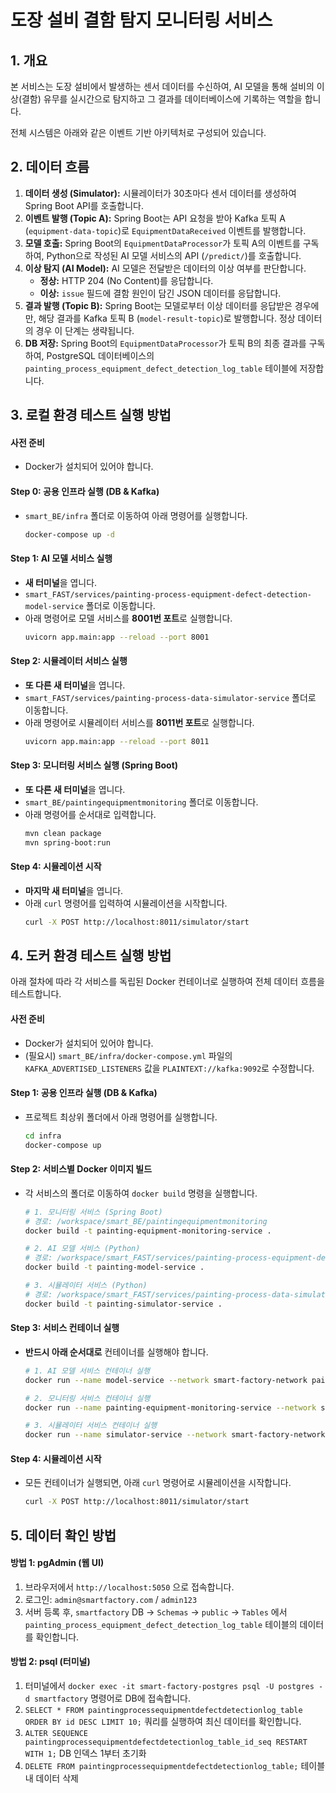 # 도장 설비 결함 탐지 모니터링 서비스

## 1. 개요

본 서비스는 도장 설비에서 발생하는 센서 데이터를 수신하여, AI 모델을 통해 설비의 이상(결함) 유무를 실시간으로 탐지하고 그 결과를 데이터베이스에 기록하는 역할을 합니다.

전체 시스템은 아래와 같은 이벤트 기반 아키텍처로 구성되어 있습니다.

## 2. 데이터 흐름

1.  **데이터 생성 (Simulator):** 시뮬레이터가 30초마다 센서 데이터를 생성하여 Spring Boot API를 호출합니다.
2.  **이벤트 발행 (Topic A):** Spring Boot는 API 요청을 받아 Kafka 토픽 A (`equipment-data-topic`)로 `EquipmentDataReceived` 이벤트를 발행합니다.
3.  **모델 호출:** Spring Boot의 `EquipmentDataProcessor`가 토픽 A의 이벤트를 구독하여, Python으로 작성된 AI 모델 서비스의 API (`/predict/`)를 호출합니다.
4.  **이상 탐지 (AI Model):** AI 모델은 전달받은 데이터의 이상 여부를 판단합니다.
    *   **정상:** HTTP 204 (No Content)를 응답합니다.
    *   **이상:** `issue` 필드에 결함 원인이 담긴 JSON 데이터를 응답합니다.
5.  **결과 발행 (Topic B):** Spring Boot는 모델로부터 이상 데이터를 응답받은 경우에만, 해당 결과를 Kafka 토픽 B (`model-result-topic`)로 발행합니다. 정상 데이터의 경우 이 단계는 생략됩니다.
6.  **DB 저장:** Spring Boot의 `EquipmentDataProcessor`가 토픽 B의 최종 결과를 구독하여, PostgreSQL 데이터베이스의 `painting_process_equipment_defect_detection_log_table` 테이블에 저장합니다.

## 3. 로컬 환경 테스트 실행 방법

#### 사전 준비
*   Docker가 설치되어 있어야 합니다.

#### Step 0: 공용 인프라 실행 (DB & Kafka)
*   `smart_BE/infra` 폴더로 이동하여 아래 명령어를 실행합니다.
    ```bash
    docker-compose up -d
    ```

#### Step 1: AI 모델 서비스 실행
*   **새 터미널**을 엽니다.
*   `smart_FAST/services/painting-process-equipment-defect-detection-model-service` 폴더로 이동합니다.
*   아래 명령어로 모델 서비스를 **8001번 포트**로 실행합니다.
    ```bash
    uvicorn app.main:app --reload --port 8001
    ```

#### Step 2: 시뮬레이터 서비스 실행
*   **또 다른 새 터미널**을 엽니다.
*   `smart_FAST/services/painting-process-data-simulator-service` 폴더로 이동합니다.
*   아래 명령어로 시뮬레이터 서비스를 **8011번 포트**로 실행합니다.
    ```bash
    uvicorn app.main:app --reload --port 8011
    ```

#### Step 3: 모니터링 서비스 실행 (Spring Boot)
*   **또 다른 새 터미널**을 엽니다.
*   `smart_BE/paintingequipmentmonitoring` 폴더로 이동합니다.
*   아래 명령어를 순서대로 입력합니다.
    ```bash
    mvn clean package
    mvn spring-boot:run
    ```

#### Step 4: 시뮬레이션 시작
*   **마지막 새 터미널**을 엽니다.
*   아래 `curl` 명령어를 입력하여 시뮬레이션을 시작합니다.
    ```bash
    curl -X POST http://localhost:8011/simulator/start
    ```

## 4. 도커 환경 테스트 실행 방법

아래 절차에 따라 각 서비스를 독립된 Docker 컨테이너로 실행하여 전체 데이터 흐름을 테스트합니다.

#### 사전 준비
*   Docker가 설치되어 있어야 합니다.
*   (필요시) `smart_BE/infra/docker-compose.yml` 파일의 `KAFKA_ADVERTISED_LISTENERS` 값을 `PLAINTEXT://kafka:9092`로 수정합니다.

#### Step 1: 공용 인프라 실행 (DB & Kafka)
*   프로젝트 최상위 폴더에서 아래 명령어를 실행합니다.
    ```bash
    cd infra
    docker-compose up
    ```

#### Step 2: 서비스별 Docker 이미지 빌드
*   각 서비스의 폴더로 이동하여 `docker build` 명령을 실행합니다.
    ```bash
    # 1. 모니터링 서비스 (Spring Boot)
    # 경로: /workspace/smart_BE/paintingequipmentmonitoring
    docker build -t painting-equipment-monitoring-service .

    # 2. AI 모델 서비스 (Python)
    # 경로: /workspace/smart_FAST/services/painting-process-equipment-defect-detection-model-service
    docker build -t painting-model-service .

    # 3. 시뮬레이터 서비스 (Python)
    # 경로: /workspace/smart_FAST/services/painting-process-data-simulator-service
    docker build -t painting-simulator-service .
    ```

#### Step 3: 서비스 컨테이너 실행
*   **반드시 아래 순서대로** 컨테이너를 실행해야 합니다.
    ```bash
    # 1. AI 모델 서비스 컨테이너 실행
    docker run --name model-service --network smart-factory-network painting-model-service

    # 2. 모니터링 서비스 컨테이너 실행
    docker run --name painting-equipment-monitoring-service --network smart-factory-network -p 8091:8080 -e SPRING_PROFILES_ACTIVE=docker painting-equipment-monitoring-service

    # 3. 시뮬레이터 서비스 컨테이너 실행
    docker run --name simulator-service --network smart-factory-network -p 8011:8011 --env-file ./.env -e BACKEND_SERVICE_URL=http://painting-equipment-monitoring-service:8080/equipment-data painting-simulator-service
    ```

#### Step 4: 시뮬레이션 시작
*   모든 컨테이너가 실행되면, 아래 `curl` 명령어로 시뮬레이션을 시작합니다.
    ```bash
    curl -X POST http://localhost:8011/simulator/start
    ```

## 5. 데이터 확인 방법

#### 방법 1: pgAdmin (웹 UI)
1.  브라우저에서 `http://localhost:5050` 으로 접속합니다.
2.  로그인: `admin@smartfactory.com` / `admin123`
3.  서버 등록 후, `smartfactory` DB -> `Schemas` -> `public` -> `Tables` 에서 `painting_process_equipment_defect_detection_log_table` 테이블의 데이터를 확인합니다.

#### 방법 2: psql (터미널)
1.  터미널에서 `docker exec -it smart-factory-postgres psql -U postgres -d smartfactory` 명령어로 DB에 접속합니다.
3.  `SELECT * FROM paintingprocessequipmentdefectdetectionlog_table ORDER BY id DESC LIMIT 10;` 쿼리를 실행하여 최신 데이터를 확인합니다.
4. `ALTER SEQUENCE paintingprocessequipmentdefectdetectionlog_table_id_seq RESTART WITH 1;` DB 인덱스 1부터 초기화
5. `DELETE FROM paintingprocessequipmentdefectdetectionlog_table;` 테이블 내 데이터 삭제
